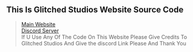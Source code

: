 ## This Is Glitched Studios Website Source Code

> [Main Website](https://glitched-sudios-offical-website.vercel.app/)
> <br>
> [Discord Server](https://discord.com/invite/glitchedstudios)
> <br>
> If U Use Any Of The Code On This Website Please Give Credits To Glitched Studios And Give the discord Link Please And Thank You
